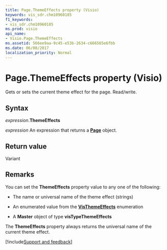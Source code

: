 ```yaml
---
title: Page.ThemeEffects property (Visio)
keywords: vis_sdr.chm10960185
f1_keywords:
- vis_sdr.chm10960185
ms.prod: visio
api_name:
- Visio.Page.ThemeEffects
ms.assetid: 566ee9aa-9c45-e53b-2634-c666565e6fbb
ms.date: 06/08/2017
localization_priority: Normal
---
```



# Page.ThemeEffects property (Visio)

Gets or sets the current theme effect for the page. Read/write.


## Syntax

_expression_.**ThemeEffects**

_expression_ An expression that returns a **[Page](Visio.Page.md)** object.


## Return value

Variant


## Remarks

You can set the **ThemeEffects** property value to any one of the following:

- The name or universal name of the theme effect (strings)
    
- An enumerated value from the **[VisThemeEffects](Visio.visthemeeffects.md)** enumeration
    
- A **Master** object of type **visTypeThemeEffects**
    

The **ThemeEffects** property always returns the universal name of the current theme effect.



[!include[Support and feedback](~/includes/feedback-boilerplate.md)]